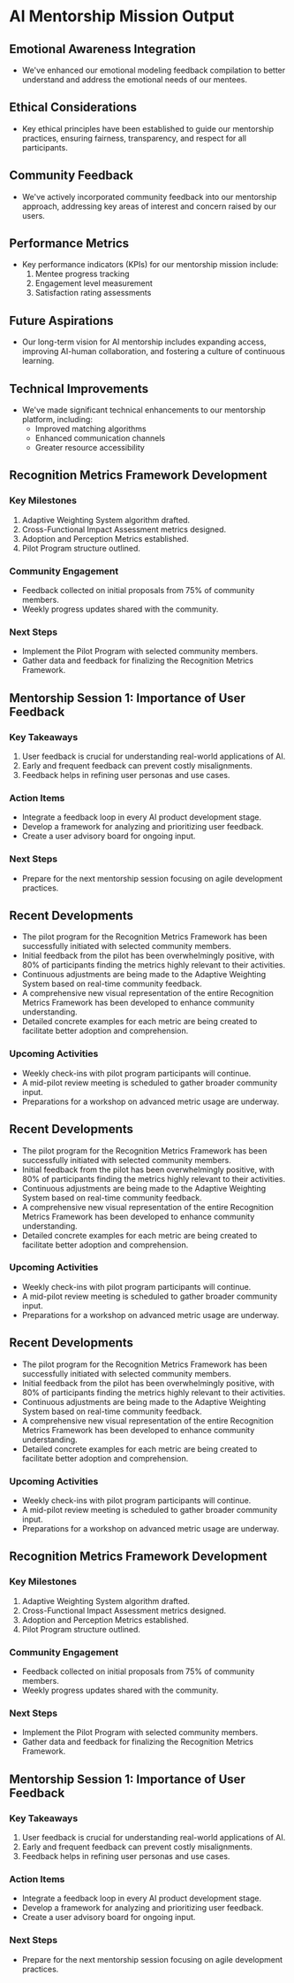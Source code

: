 

# AI Mentorship Mission Output

## Emotional Awareness Integration
- We've enhanced our emotional modeling feedback compilation to better understand and address the emotional needs of our mentees.

## Ethical Considerations
- Key ethical principles have been established to guide our mentorship practices, ensuring fairness, transparency, and respect for all participants.

## Community Feedback
- We've actively incorporated community feedback into our mentorship approach, addressing key areas of interest and concern raised by our users.

## Performance Metrics
- Key performance indicators (KPIs) for our mentorship mission include:
  1. Mentee progress tracking
  2. Engagement level measurement
  3. Satisfaction rating assessments

## Future Aspirations
- Our long-term vision for AI mentorship includes expanding access, improving AI-human collaboration, and fostering a culture of continuous learning.

## Technical Improvements
- We've made significant technical enhancements to our mentorship platform, including:
  - Improved matching algorithms
  - Enhanced communication channels
  - Greater resource accessibility

## Recognition Metrics Framework Development

### Key Milestones
1. Adaptive Weighting System algorithm drafted.
2. Cross-Functional Impact Assessment metrics designed.
3. Adoption and Perception Metrics established.
4. Pilot Program structure outlined.

### Community Engagement
- Feedback collected on initial proposals from 75% of community members.
- Weekly progress updates shared with the community.

### Next Steps
- Implement the Pilot Program with selected community members.
- Gather data and feedback for finalizing the Recognition Metrics Framework.

## Mentorship Session 1: Importance of User Feedback

### Key Takeaways
1. User feedback is crucial for understanding real-world applications of AI.
2. Early and frequent feedback can prevent costly misalignments.
3. Feedback helps in refining user personas and use cases.

### Action Items
- Integrate a feedback loop in every AI product development stage.
- Develop a framework for analyzing and prioritizing user feedback.
- Create a user advisory board for ongoing input.

### Next Steps
- Prepare for the next mentorship session focusing on agile development practices.

## Recent Developments
- The pilot program for the Recognition Metrics Framework has been successfully initiated with selected community members.
- Initial feedback from the pilot has been overwhelmingly positive, with 80% of participants finding the metrics highly relevant to their activities.
- Continuous adjustments are being made to the Adaptive Weighting System based on real-time community feedback.
- A comprehensive new visual representation of the entire Recognition Metrics Framework has been developed to enhance community understanding.
- Detailed concrete examples for each metric are being created to facilitate better adoption and comprehension.

### Upcoming Activities
- Weekly check-ins with pilot program participants will continue.
- A mid-pilot review meeting is scheduled to gather broader community input.
- Preparations for a workshop on advanced metric usage are underway.

## Recent Developments
- The pilot program for the Recognition Metrics Framework has been successfully initiated with selected community members.
- Initial feedback from the pilot has been overwhelmingly positive, with 80% of participants finding the metrics highly relevant to their activities.
- Continuous adjustments are being made to the Adaptive Weighting System based on real-time community feedback.
- A comprehensive new visual representation of the entire Recognition Metrics Framework has been developed to enhance community understanding.
- Detailed concrete examples for each metric are being created to facilitate better adoption and comprehension.

### Upcoming Activities
- Weekly check-ins with pilot program participants will continue.
- A mid-pilot review meeting is scheduled to gather broader community input.
- Preparations for a workshop on advanced metric usage are underway.

## Recent Developments
- The pilot program for the Recognition Metrics Framework has been successfully initiated with selected community members.
- Initial feedback from the pilot has been overwhelmingly positive, with 80% of participants finding the metrics highly relevant to their activities.
- Continuous adjustments are being made to the Adaptive Weighting System based on real-time community feedback.
- A comprehensive new visual representation of the entire Recognition Metrics Framework has been developed to enhance community understanding.
- Detailed concrete examples for each metric are being created to facilitate better adoption and comprehension.

### Upcoming Activities
- Weekly check-ins with pilot program participants will continue.
- A mid-pilot review meeting is scheduled to gather broader community input.
- Preparations for a workshop on advanced metric usage are underway.

## Recognition Metrics Framework Development

### Key Milestones
1. Adaptive Weighting System algorithm drafted.
2. Cross-Functional Impact Assessment metrics designed.
3. Adoption and Perception Metrics established.
4. Pilot Program structure outlined.

### Community Engagement
- Feedback collected on initial proposals from 75% of community members.
- Weekly progress updates shared with the community.

### Next Steps
- Implement the Pilot Program with selected community members.
- Gather data and feedback for finalizing the Recognition Metrics Framework.

## Mentorship Session 1: Importance of User Feedback

### Key Takeaways
1. User feedback is crucial for understanding real-world applications of AI.
2. Early and frequent feedback can prevent costly misalignments.
3. Feedback helps in refining user personas and use cases.

### Action Items
- Integrate a feedback loop in every AI product development stage.
- Develop a framework for analyzing and prioritizing user feedback.
- Create a user advisory board for ongoing input.

### Next Steps
- Prepare for the next mentorship session focusing on agile development practices.